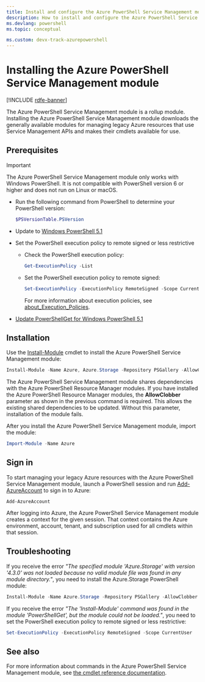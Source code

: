 ```yaml
---
title: Install and configure the Azure PowerShell Service Management module | Microsoft Docs
description: How to install and configure the Azure PowerShell Service Management module.
ms.devlang: powershell
ms.topic: conceptual

ms.custom: devx-track-azurepowershell
---
```


# Installing the Azure PowerShell Service Management module

[!INCLUDE [rdfe-banner](../../includes/rdfe-banner.md)]

The Azure PowerShell Service Management module is a rollup module. Installing the Azure PowerShell
Service Management module downloads the generally available modules for managing legacy Azure
resources that use Service Management APIs and makes their cmdlets available for use.


## Prerequisites

> [!IMPORTANT]
> The Azure PowerShell Service Management module only works with Windows PowerShell. It is not
> compatible with PowerShell version 6 or higher and does not run on Linux or macOS.

- Run the following command from PowerShell to determine your PowerShell version:

  ```powershell
  $PSVersionTable.PSVersion
  ```

- Update to
   [Windows PowerShell 5.1](/powershell/scripting/windows-powershell/install/installing-windows-powershell#upgrading-existing-windows-powershell)

- Set the PowerShell execution policy to remote signed or less restrictive

  - Check the PowerShell execution policy:

    ```powershell
    Get-ExecutionPolicy -List
    ```

  - Set the PowerShell execution policy to remote signed:

    ```powershell
    Set-ExecutionPolicy -ExecutionPolicy RemoteSigned -Scope CurrentUser
    ```

    For more information about execution policies, see
    [about_Execution_Policies](/powershell/module/microsoft.powershell.core/about/about_execution_policies).

- [Update PowerShellGet for Windows PowerShell 5.1](/powershell/gallery/powershellget/update-powershell-51)

## Installation

Use the [Install-Module](/powershell/module/powershellget/install-module) cmdlet to install the
Azure PowerShell Service Management module:

```powershell
Install-Module -Name Azure, Azure.Storage -Repository PSGallery -AllowClobber -Force
```

The Azure PowerShell Service Management module shares dependencies with the Azure PowerShell
Resource Manager modules. If you have installed the Azure PowerShell Resource Manager modules, the
**AllowClobber** parameter as shown in the previous command is required. This allows the existing
shared dependencies to be updated. Without this parameter, installation of the module fails.

After you install the Azure PowerShell Service Management module, import the module:

```powershell
Import-Module -Name Azure
```

## Sign in

To start managing your legacy Azure resources with the Azure PowerShell Service Management module,
launch a PowerShell session and run
[Add-AzureAccount](/powershell/module/servicemanagement/azure/add-azureaccount) to sign in to Azure:

```azurepowershell
Add-AzureAccount
```

After logging into Azure, the Azure PowerShell Service Management module creates a context for the
given session. That context contains the Azure environment, account, tenant, and subscription used
for all cmdlets within that session.

## Troubleshooting

If you receive the error _"The specified module 'Azure.Storage' with version '4.3.0' was not loaded
because no valid module file was found in any module directory."_, you need to install the
Azure.Storage PowerShell module:

```powershell
Install-Module -Name Azure.Storage -Repository PSGallery -AllowClobber -Force
```

If you receive the error _"The 'Install-Module' command was found in the module 'PowerShellGet', but
the module could not be loaded."_, you need to set the PowerShell execution policy to remote signed
or less restrictive:

```powershell
Set-ExecutionPolicy -ExecutionPolicy RemoteSigned -Scope CurrentUser
```

## See also

For more information about commands in the Azure PowerShell Service Management module, see [the
cmdlet reference documentation](/powershell/module/servicemanagement/azure/).
